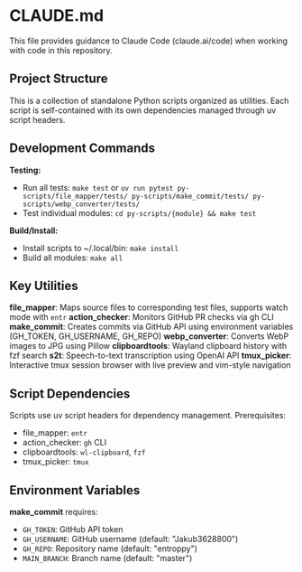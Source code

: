 # CLAUDE.md

This file provides guidance to Claude Code (claude.ai/code) when working with code in this repository.

## Project Structure

This is a collection of standalone Python scripts organized as utilities. Each script is self-contained with its own dependencies managed through uv script headers.

## Development Commands

**Testing:**
- Run all tests: `make test` or `uv run pytest py-scripts/file_mapper/tests/ py-scripts/make_commit/tests/ py-scripts/webp_converter/tests/`
- Test individual modules: `cd py-scripts/{module} && make test`

**Build/Install:**
- Install scripts to ~/.local/bin: `make install`
- Build all modules: `make all`

## Key Utilities

**file_mapper**: Maps source files to corresponding test files, supports watch mode with `entr`
**action_checker**: Monitors GitHub PR checks via gh CLI
**make_commit**: Creates commits via GitHub API using environment variables (GH_TOKEN, GH_USERNAME, GH_REPO)
**webp_converter**: Converts WebP images to JPG using Pillow
**clipboardtools**: Wayland clipboard history with fzf search
**s2t**: Speech-to-text transcription using OpenAI API
**tmux_picker**: Interactive tmux session browser with live preview and vim-style navigation

## Script Dependencies

Scripts use uv script headers for dependency management. Prerequisites:
- file_mapper: `entr`
- action_checker: `gh` CLI
- clipboardtools: `wl-clipboard`, `fzf`
- tmux_picker: `tmux`

## Environment Variables

**make_commit** requires:
- `GH_TOKEN`: GitHub API token
- `GH_USERNAME`: GitHub username (default: "Jakub3628800")
- `GH_REPO`: Repository name (default: "entroppy")
- `MAIN_BRANCH`: Branch name (default: "master")